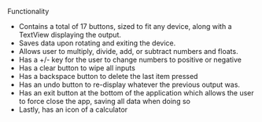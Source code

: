 Functionality 
  - Contains a total of 17 buttons, sized to fit any device, along with a TextView displaying the output.
  - Saves data upon rotating and exiting the device.
  - Allows user to multiply, divide, add, or subtract numbers and floats.
  - Has a +/- key for the user to change numbers to positive or negative
  - Has a clear button to wipe all inputs
  - Has a backspace button to delete the last item pressed
  - Has an undo button to re-display whatever the previous output was.
  - Has an exit button at the bottom of the application which allows the user to force close the app, saving all data when doing so
  - Lastly, has an icon of a calculator
